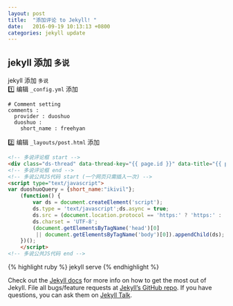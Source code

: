 ```yaml
---
layout: post
title:  "添加评论 to Jekyll! "
date:   2016-09-19 10:13:13 +0800
categories: jekyll update
---
```

## jekyll 添加 `多说` 
jekyll 添加 `多说`  
:one: 编辑 `_config.yml` 添加  
````
# Comment setting
comments :
  provider : duoshuo
  duoshuo :
    short_name : freehyan
```` 

:two: 编辑 `_layouts/post.html` 添加

```html
<!-- 多说评论框 start -->
<div class="ds-thread" data-thread-key="{{ page.id }}" data-title="{{ page.title }}" data-url="{{page.url}}"></div>
<!-- 多说评论框 end -->
<!-- 多说公共JS代码 start (一个网页只需插入一次) -->
<script type="text/javascript">
var duoshuoQuery = {short_name:"ikivil"};
	(function() {
		var ds = document.createElement('script');
		ds.type = 'text/javascript';ds.async = true;
		ds.src = (document.location.protocol == 'https:' ? 'https:' : 'http:') + '//static.duoshuo.com/embed.js';
		ds.charset = 'UTF-8';
		(document.getElementsByTagName('head')[0] 
		 || document.getElementsByTagName('body')[0]).appendChild(ds);
	})();
	</script>
<!-- 多说公共JS代码 end -->
````

{% highlight ruby %}
jekyll serve
{% endhighlight %}

Check out the [Jekyll docs][jekyll-docs] for more info on how to get the most out of Jekyll. File all bugs/feature requests at [Jekyll’s GitHub repo][jekyll-gh]. If you have questions, you can ask them on [Jekyll Talk][jekyll-talk].

[jekyll-docs]: http://jekyllrb.com/docs/home
[jekyll-gh]:   https://github.com/jekyll/jekyll
[jekyll-talk]: https://talk.jekyllrb.com/
